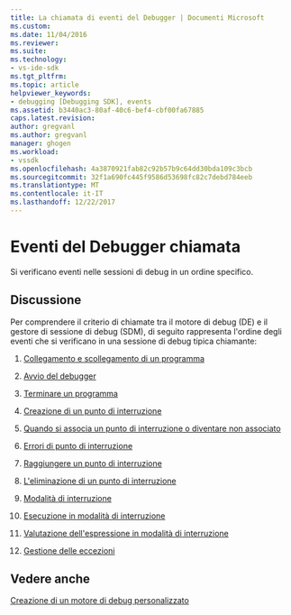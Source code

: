 ```yaml
---
title: La chiamata di eventi del Debugger | Documenti Microsoft
ms.custom: 
ms.date: 11/04/2016
ms.reviewer: 
ms.suite: 
ms.technology:
- vs-ide-sdk
ms.tgt_pltfrm: 
ms.topic: article
helpviewer_keywords:
- debugging [Debugging SDK], events
ms.assetid: b3440ac3-80af-40c6-bef4-cbf00fa67885
caps.latest.revision: 
author: gregvanl
ms.author: gregvanl
manager: ghogen
ms.workload:
- vssdk
ms.openlocfilehash: 4a3870921fab82c92b57b9c64dd30bda109c3bcb
ms.sourcegitcommit: 32f1a690fc445f9586d53698fc82c7debd784eeb
ms.translationtype: MT
ms.contentlocale: it-IT
ms.lasthandoff: 12/22/2017
---
```

# <a name="calling-debugger-events"></a>Eventi del Debugger chiamata
Si verificano eventi nelle sessioni di debug in un ordine specifico.  
  
## <a name="discussion"></a>Discussione  
 Per comprendere il criterio di chiamate tra il motore di debug (DE) e il gestore di sessione di debug (SDM), di seguito rappresenta l'ordine degli eventi che si verificano in una sessione di debug tipica chiamante:  
  
1.  [Collegamento e scollegamento di un programma](../../extensibility/debugger/attaching-and-detaching-to-a-program.md)  
  
2.  [Avvio del debugger](../../extensibility/debugger/launching-the-debugger.md)  
  
3.  [Terminare un programma](../../extensibility/debugger/terminating-a-program.md)  
  
4.  [Creazione di un punto di interruzione](../../extensibility/debugger/creating-a-breakpoint.md)  
  
5.  [Quando si associa un punto di interruzione o diventare non associato](../../extensibility/debugger/when-a-breakpoint-binds-or-becomes-unbound.md)  
  
6.  [Errori di punto di interruzione](../../extensibility/debugger/breakpoint-errors.md)  
  
7.  [Raggiungere un punto di interruzione](../../extensibility/debugger/hitting-a-breakpoint.md)  
  
8.  [L'eliminazione di un punto di interruzione](../../extensibility/debugger/deleting-a-breakpoint.md)  
  
9. [Modalità di interruzione](../../extensibility/debugger/entering-break-mode.md)  
  
10. [Esecuzione in modalità di interruzione](../../extensibility/debugger/stepping-in-break-mode.md)  
  
11. [Valutazione dell'espressione in modalità di interruzione](../../extensibility/debugger/expression-evaluation-in-break-mode.md)  
  
12. [Gestione delle eccezioni](../../extensibility/debugger/exception-handling-visual-studio-sdk.md)  
  
## <a name="see-also"></a>Vedere anche  
 [Creazione di un motore di debug personalizzato](../../extensibility/debugger/creating-a-custom-debug-engine.md)